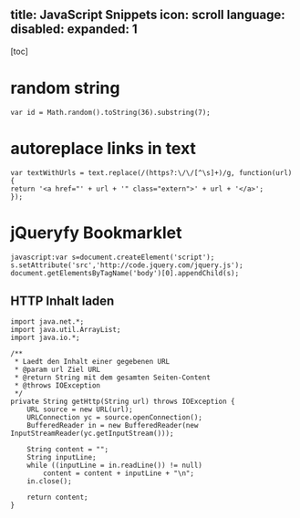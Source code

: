 title: JavaScript Snippets
icon: scroll
language: 
disabled: 
expanded: 1
------------------------------------
[toc]

# random string

```
var id = Math.random().toString(36).substring(7);
```

# autoreplace links in text

```
var textWithUrls = text.replace(/(https?:\/\/[^\s]+)/g, function(url) {
return '<a href="' + url + '" class="extern">' + url + '</a>';
});
```

# jQueryfy Bookmarklet

```
javascript:var s=document.createElement('script');
s.setAttribute('src','http://code.jquery.com/jquery.js');
document.getElementsByTagName('body')[0].appendChild(s);
```

## HTTP Inhalt laden

```
import java.net.*;
import java.util.ArrayList;
import java.io.*;

/**
 * Laedt den Inhalt einer gegebenen URL
 * @param url Ziel URL
 * @return String mit dem gesamten Seiten-Content
 * @throws IOException
 */
private String getHttp(String url) throws IOException {
	URL source = new URL(url);
	URLConnection yc = source.openConnection();
	BufferedReader in = new BufferedReader(new InputStreamReader(yc.getInputStream()));
	
	String content = "";
	String inputLine;
	while ((inputLine = in.readLine()) != null)
		content = content + inputLine + "\n";
	in.close();
	
	return content;
}
```